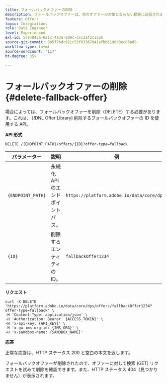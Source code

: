 ```yaml
---
title: フォールバックオファーの削除
description: フォールバックオファーは、他のオファーの対象とならない顧客に送信されます。
feature: Offers
topic: Integrations
role: Data Engineer
level: Experienced
exl-id: 5c94842a-021c-4a3a-ad9c-ccc2af2c1526
source-git-commit: 805f7bdc921c53f63367041afbb6198d0ec05ad8
workflow-type: tm+mt
source-wordcount: '117'
ht-degree: 35%

---
```



# フォールバックオファーの削除 {#delete-fallback-offer}

場合によっては、フォールバックオファーを削除（DELETE）する必要があります。これは、 [!DNL Offer Library] 削除するフォールバックオファーの ID を使用する API。

**API 形式**

```http
DELETE /{ENDPOINT_PATH}/offers/{ID}?offer-type=fallback
```

| パラメーター | 説明 | 例 |
| --------- | ----------- | ------- |
| `{ENDPOINT_PATH}` | 永続化 API のエンドポイントパス。 | `https://platform.adobe.io/data/core/dps/` |
| `{ID}` | 削除するエンティティの ID。 | `fallbackOffer1234` |

**リクエスト**

```shell
curl -X DELETE 'https://platform.adobe.io/data/core/dps/offers/fallbackOffer1234?offer-type=fallback' \
-H 'Content-Type: application/json' \
-H 'Authorization: Bearer  {ACCESS_TOKEN}' \
-H 'x-api-key: {API_KEY}' \
-H 'x-gw-ims-org-id: {IMS_ORG}' \
-H 'x-sandbox-name: {SANDBOX_NAME}'
```

**応答**

正常な応答は、HTTP ステータス 200 と空白の本文を返します。

フォールバックオファーが削除されたので、オファーに対して検索 (GET) リクエストを試みて削除を確認できます。また、HTTP ステータス 404（見つかりません）が表示されます。
